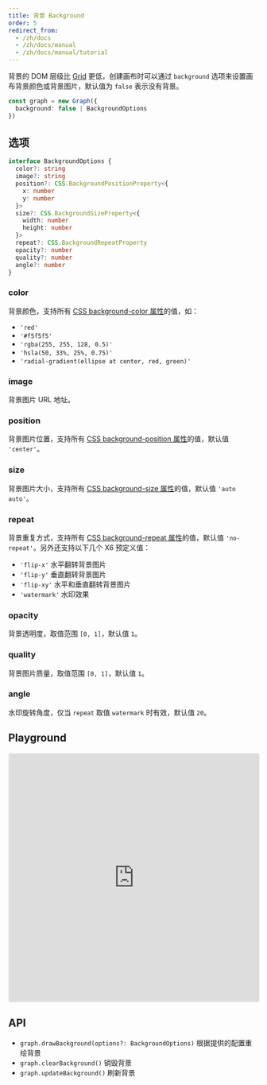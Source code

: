 ```yaml
---
title: 背景 Background
order: 5
redirect_from:
  - /zh/docs
  - /zh/docs/manual
  - /zh/docs/manual/tutorial
---
```


背景的 DOM 层级比 [Grid](./grid) 更低，创建画布时可以通过 `background` 选项来设置画布背景颜色或背景图片，默认值为 `false` 表示没有背景。

```ts
const graph = new Graph({
  background: false | BackgroundOptions
})
```

## 选项

```ts
interface BackgroundOptions {
  color?: string
  image?: string
  position?: CSS.BackgroundPositionProperty<{
    x: number
    y: number
  }>
  size?: CSS.BackgroundSizeProperty<{
    width: number
    height: number
  }>
  repeat?: CSS.BackgroundRepeatProperty
  opacity?: number
  quality?: number
  angle?: number
}
```

### color

背景颜色，支持所有 [CSS background-color 属性](https://developer.mozilla.org/en-US/docs/Web/CSS/background-color)的值，如：
  - `'red'`
  - `'#f5f5f5'`
  - `'rgba(255, 255, 128, 0.5)'`
  - `'hsla(50, 33%, 25%, 0.75)'`
  - `'radial-gradient(ellipse at center, red, green)'`

### image 

背景图片 URL 地址。

### position 

背景图片位置，支持所有 [CSS background-position 属性](https://developer.mozilla.org/en-US/docs/Web/CSS/background-position)的值，默认值 `'center'`。

### size 

背景图片大小，支持所有 [CSS background-size 属性](https://developer.mozilla.org/en-US/docs/Web/CSS/background-size)的值，默认值 `'auto auto'`。

### repeat 

背景重复方式，支持所有 [CSS background-repeat 属性](https://developer.mozilla.org/en-US/docs/Web/CSS/background-repeat)的值，默认值 `'no-repeat'`。另外还支持以下几个 X6 预定义值：
  - `'flip-x'` 水平翻转背景图片
  - `'flip-y'` 垂直翻转背景图片
  - `'flip-xy'` 水平和垂直翻转背景图片
  - `'watermark'` 水印效果

### opacity 

背景透明度，取值范围 `[0, 1]`，默认值 `1`。

### quality 

背景图片质量，取值范围 `[0, 1]`，默认值 `1`。

### angle 

水印旋转角度，仅当 `repeat` 取值 `watermark` 时有效，默认值 `20`。

## Playground

<iframe
     src="https://codesandbox.io/embed/x6-playground-background-xtneg?fontsize=14&hidenavigation=1&theme=light&view=preview"
     style="width:100%; height:500px; border:1px solid #f0f0f0; border-radius: 4px; overflow:hidden;"
     title="x6-playground-background"
     allow="accelerometer; ambient-light-sensor; camera; encrypted-media; geolocation; gyroscope; hid; microphone; midi; payment; usb; vr; xr-spatial-tracking"
     sandbox="allow-autoplay allow-forms allow-modals allow-popups allow-presentation allow-same-origin allow-scripts"
   ></iframe>

## API

- `graph.drawBackground(options?: BackgroundOptions)` 根据提供的配置重绘背景
- `graph.clearBackground()` 销毁背景
- `graph.updateBackground()` 刷新背景
